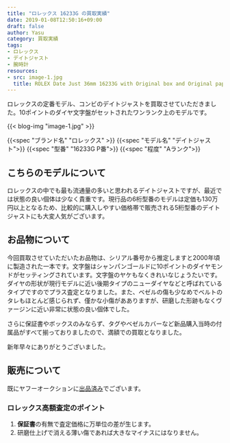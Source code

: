 ```yaml
---
title: "ロレックス 16233G の買取実績"
date: 2019-01-08T12:50:16+09:00
draft: false
author: Yasu
category: 買取実績
tags:
- ロレックス
- デイトジャスト
- 腕時計
resources:
- src: image-1.jpg
  title: ROLEX Date Just 36mm 16233G with Original box and Original paper
---
```


ロレックスの定番モデル、コンビのデイトジャストを買取させていただきました。10ポイントのダイヤ文字盤がセットされたワンランク上のモデルです。

{{< blog-img "image-1.jpg" >}}

{{<spec "ブランド名" "ロレックス" >}}
{{<spec "モデル名" "デイトジャスト">}}
{{<spec "型番" "16233G P番">}}
{{<spec "程度" "Aランク">}}

## こちらのモデルについて

ロレックスの中でも最も流通量の多いと思われるデイトジャストですが、最近では状態の良い個体は少なく貴重です。現行品の6桁型番のモデルは定価も130万円以上となるため、比較的に購入しやすい価格帯で販売される5桁型番のデイトジャストにも大変人気がございます。

## お品物について

今回買取させていただいたお品物は、シリアル番号から推定しますと2000年頃に製造された一本です。文字盤はシャンパンゴールドに10ポイントのダイヤモンドがセッティングされています。文字盤のヤケもなくきれいなじょうたいです。ダイヤの形状が現行モデルに近い後期タイプのニューダイヤなどと呼ばれているタイプですのでプラス査定となりました。また、ベゼルの傷も少なめでベルトのタレもほとんど感じられず、僅かな小傷があありますが、研磨した形跡もなくヴァージンに近い非常に状態の良い個体でした。

さらに保証書やボックスのみならず、タグやベゼルカバーなど新品購入当時の付属品がすべて揃っておりましたので、満額での買取となりました。

新年早々にありがとうございました。

## 販売について

既にヤフーオークションに[出品済み](https://page.auctions.yahoo.co.jp/jp/auction/d337638206)でございます。

### ロレックス高額査定のポイント

1. **保証書**の有無で査定価格に万単位の差が生じます。
2. 研磨仕上げで消える薄い傷であれば大きなマイナスにはなりません。
